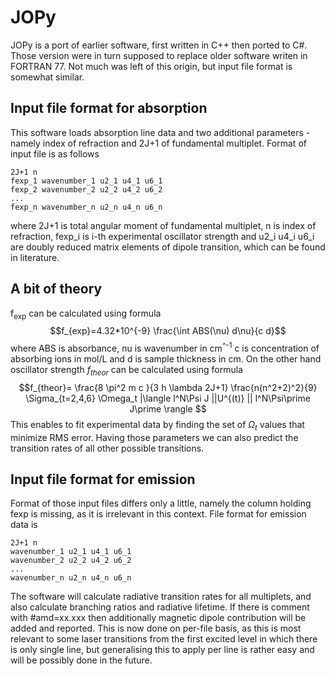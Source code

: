 # JOPy #


JOPy is a port of earlier software, first written in C++ then ported to C#. Those version were in turn supposed to replace older software writen in FORTRAN 77. Not much was left of this origin, but input file format is somewhat similar.
## Input file format for absorption ##
This software loads absorption line data and two additional parameters - namely index of refraction and 2J+1 of fundamental multiplet.
Format of input file is as follows

    2J+1 n
    fexp_1 wavenumber_1 u2_1 u4_1 u6_1 
    fexp_2 wavenumber_2 u2_2 u4_2 u6_2
    ...
    fexp_n wavenumber_n u2_n u4_n u6_n
where 2J+1 is total angular moment of fundamental multiplet, n is index of refraction, fexp_i is i-th experimental oscillator strength and u2_i u4_i u6_i are doubly reduced matrix elements of dipole transition, which can be found in literature.
## A bit of theory ##
f<sub>exp</sub> can be calculated using formula $$f_{exp}=4.32*10^{-9} \frac{\int ABS(\nu) d\nu}{c d}$$ where ABS is absorbance, nu is wavenumber in cm<sup>^-1</sup> c is concentration of absorbing ions in mol/L and d is sample thickness in cm.
On the other hand oscillator strength $f_{theor}$ can be calculated using formula
$$f_{theor}= \frac{8 \pi^2 m c }{3 h  \lambda 2J+1} \frac{n(n^2+2)^2}{9} \Sigma_{t=2,4,6} \Omega_t |\langle l^N\Psi J ||U^{(t)} || l^N\Psi\prime J\prime \rangle $$
This enables to fit experimental data by finding the set of $\Omega_t$ values that minimize RMS error. Having those parameters we can also predict the transition rates of all other possible transitions.

## Input file format for emission ##
Format of those input files differs only a little, namely the column holding fexp is missing, as it is irrelevant in this context. 
File format for emission data is 

    2J+1 n
    wavenumber_1 u2_1 u4_1 u6_1 
    wavenumber_2 u2_2 u4_2 u6_2
    ...
    wavenumber_n u2_n u4_n u6_n

The software will calculate radiative transition rates for all multiplets, and also calculate branching ratios and radiative lifetime.
If there is comment with #amd=xx.xxx then additionally magnetic dipole contribution will be added and reported. This is now done on per-file basis, as this is most relevant to some laser transitions from the first excited level in which there is only single line, but generalising this to apply per line is rather easy and will be possibly done in the future.